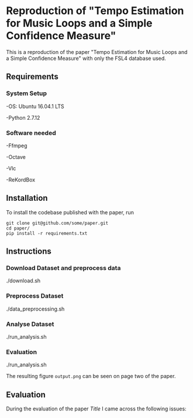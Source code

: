 # Reproduction of "Tempo Estimation for Music Loops and a Simple Confidence Measure"

This is a reproduction of the paper "Tempo Estimation for Music Loops and a Simple Confidence Measure" with only the FSL4 database used.

## Requirements

### System Setup

-OS:	Ubuntu 16.04.1 LTS

-Python 2.7.12

### Software needed
-Ffmpeg

-Octave

-Vlc

-ReKordBox

## Installation

To install the codebase published with the paper, run

    git clone git@github.com/some/paper.git
    cd paper/
    pip install -r requirements.txt

## Instructions

### Download Dataset and preprocess data

   ./download.sh

### Preprocess Dataset

   ./data_preprocessing.sh

### Analyse Dataset   

   ./run_analysis.sh

### Evaluation

   ./run_analysis.sh


 The resulting figure `output.png` can be seen on page two of the paper.


## Evaluation

 During the evaluation of the paper *Title* I came across the following issues:
